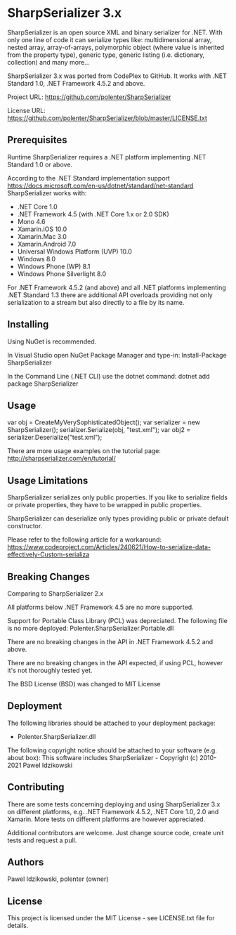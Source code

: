 ﻿# SharpSerializer 3.x #

SharpSerializer is an open source XML and binary serializer for .NET. 
With only one line of code it can serialize types like: multidimensional array, nested array, array-of-arrays, polymorphic object (where value is inherited from the property type), generic type, generic listing (i.e. dictionary, collection) and many more...

SharpSerializer 3.x was ported from CodePlex to GitHub. It works with .NET Standard 1.0, .NET Framework 4.5.2 and above. 

Project URL:
https://github.com/polenter/SharpSerializer

License URL:
https://github.com/polenter/SharpSerializer/blob/master/LICENSE.txt



## Prerequisites ##

Runtime
SharpSerializer requires a .NET platform implementing .NET Standard 1.0 or above.

According to the .NET Standard implementation support
https://docs.microsoft.com/en-us/dotnet/standard/net-standard
SharpSerializer works with:
*  .NET Core 1.0
*  .NET Framework 4.5 (with .NET Core 1.x or 2.0 SDK)
*  Mono 4.6
*  Xamarin.iOS 10.0
*  Xamarin.Mac 3.0
*  Xamarin.Android 7.0
*  Universal Windows Platform (UVP) 10.0
*  Windows 8.0
*  Windows Phone (WP) 8.1
*  Windows Phone Silverlight 8.0

For .NET Framework 4.5.2 (and above) and all .NET platforms implementing .NET Standard 1.3 there are additional API overloads providing not only serialization to a stream but also directly to a file by its name.



## Installing ##

Using NuGet is recommended.

In Visual Studio open NuGet Package Manager and type-in:
Install-Package SharpSerializer

In the Command Line (.NET CLI) use the dotnet command:
dotnet add package SharpSerializer



## Usage ##

var obj = CreateMyVerySophisticatedObject();
var serializer = new SharpSerializer();
serializer.Serialize(obj, "test.xml");
var obj2 = serializer.Deserialize("test.xml");

There are more usage examples on the tutorial page:
http://sharpserializer.com/en/tutorial/



## Usage Limitations ##

SharpSerializer serializes only public properties. If you like to serialize fields or private properties, they have to be wrapped in public properties.

SharpSerializer can deserialize only types providing public or private default constructor.

Please refer to the following article for a workaround:
https://www.codeproject.com/Articles/240621/How-to-serialize-data-effectively-Custom-serializa



## Breaking Changes ##

Comparing to SharpSerializer 2.x

All platforms below .NET Framework 4.5 are no more supported.

Support for Portable Class Library (PCL) was depreciated. The following file is no more deployed:
Polenter.SharpSerializer.Portable.dll

There are no breaking changes in the API in .NET Framework 4.5.2 and above.

There are no breaking changes in the API expected, if using PCL, however it's not thoroughly tested yet. 

The BSD License (BSD) was changed to MIT License



## Deployment ##

The following libraries should be attached to your deployment package:
*   Polenter.SharpSerializer.dll

The following copyright notice should be attached to your software (e.g. about box):
This software includes SharpSerializer - Copyright (c) 2010-2021 Pawel Idzikowski



## Contributing ##

There are some tests concerning deploying and using SharpSerializer 3.x on different platforms, e.g. .NET Framework 4.5.2, .NET Core 1.0, 2.0 and Xamarin.
More tests on different platforms are however appreciated.

Additional contributors are welcome. 
Just change source code, create unit tests and request a pull.



## Authors ##

Pawel Idzikowski, polenter (owner)



## License ##

This project is licensed under the MIT License - see LICENSE.txt file for details.



